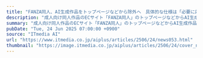 ```yaml
---
title: "FANZA同人、AI生成作品をトップページなどから除外へ　具体的な仕様は「必要に応じて告知」と運営元"
description: "成人向け同人作品のECサイト「FANZA同人」のトップページなどからAI生成作品を除外する――FANZA運営元のデジタルコマースは、同人サークル向けにこのような告知をしたと、ITmedia AI＋編集部の取材に対して明かした。"
summary: "成人向け同人作品のECサイト「FANZA同人」のトップページなどからAI生成作品を除外する――FANZA運営元のデジタルコマースは、同人サークル向けにこのような告知をしたと、ITmedia AI＋編集部の取材に対して明かした。"
pubDate: "Tue, 24 Jun 2025 07:00:00 +0900"
source: "ITmedia AI"
url: "https://www.itmedia.co.jp/aiplus/articles/2506/24/news053.html"
thumbnail: "https://image.itmedia.co.jp/aiplus/articles/2506/24/cover_news053.jpg"
---
```


